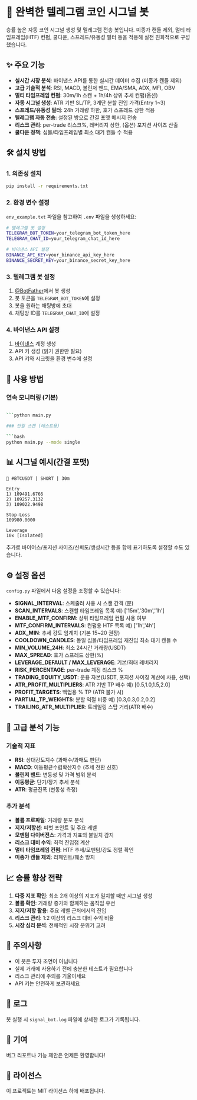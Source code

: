 # 🚀 완벽한 텔레그램 코인 시그널 봇

승률 높은 자동 코인 시그널 생성 및 텔레그램 전송 봇입니다. 미종가 캔들 제외, 멀티 타임프레임(HTF) 컨펌, 쿨다운, 스프레드/유동성 필터 등을 적용해 실전 친화적으로 구성했습니다.

## ✨ 주요 기능

- **실시간 시장 분석**: 바이낸스 API를 통한 실시간 데이터 수집 (미종가 캔들 제외)
- **고급 기술적 분석**: RSI, MACD, 볼린저 밴드, EMA/SMA, ADX, MFI, OBV
- **멀티 타임프레임 컨펌**: 30m/1h 스캔 + 1h/4h 상위 추세 컨펌(옵션)
- **자동 시그널 생성**: ATR 기반 SL/TP, 3계단 분할 진입 가격(Entry 1~3)
- **스프레드/유동성 필터**: 24h 거래량 하한, 호가 스프레드 상한 적용
- **텔레그램 자동 전송**: 설정된 방으로 간결 포맷 메시지 전송
- **리스크 관리**: per-trade 리스크%, 레버리지 상한, (옵션) 포지션 사이즈 산출
- **쿨다운 정책**: 심볼/타임프레임별 최소 대기 캔들 수 적용

## 🛠️ 설치 방법

### 1. 의존성 설치

```bash
pip install -r requirements.txt
```

### 2. 환경 변수 설정

`env_example.txt` 파일을 참고하여 `.env` 파일을 생성하세요:

```bash
# 텔레그램 봇 설정
TELEGRAM_BOT_TOKEN=your_telegram_bot_token_here
TELEGRAM_CHAT_ID=your_telegram_chat_id_here

# 바이낸스 API 설정
BINANCE_API_KEY=your_binance_api_key_here
BINANCE_SECRET_KEY=your_binance_secret_key_here
```

### 3. 텔레그램 봇 설정

1. [@BotFather](https://t.me/botfather)에서 봇 생성
2. 봇 토큰을 `TELEGRAM_BOT_TOKEN`에 설정
3. 봇을 원하는 채팅방에 초대
4. 채팅방 ID를 `TELEGRAM_CHAT_ID`에 설정

### 4. 바이낸스 API 설정

1. [바이낸스](https://www.binance.com) 계정 생성
2. API 키 생성 (읽기 권한만 필요)
3. API 키와 시크릿을 환경 변수에 설정

## 🚀 사용 방법

### 연속 모니터링 (기본)

```bash

```python main.py

### 단일 스캔 (테스트용)

```bash
python main.py --mode single
```

## 📊 시그널 예시(간결 포맷)

```
🚀 #BTCUSDT | SHORT | 30m

Entry
1) 109491.6766
2) 109257.3132
3) 109022.9498

Stop-Loss
109980.0000

Leverage
10x [Isolated]
```

추가로 바이어스/포지션 사이즈/신뢰도/생성시간 등을 함께 표기하도록 설정할 수도 있습니다.

## ⚙️ 설정 옵션

`config.py` 파일에서 다음 설정을 조정할 수 있습니다:

- **SIGNAL_INTERVAL**: 스케줄러 사용 시 스캔 간격 (분)
- **SCAN_INTERVALS**: 스캔할 타임프레임 목록 예) ['15m','30m','1h']
- **ENABLE_MTF_CONFIRM**: 상위 타임프레임 컨펌 사용 여부
- **MTF_CONFIRM_INTERVALS**: 컨펌용 HTF 목록 예) ['1h','4h']
- **ADX_MIN**: 추세 강도 임계치 (기본 15~20 권장)
- **COOLDOWN_CANDLES**: 동일 심볼/타임프레임 재진입 최소 대기 캔들 수
- **MIN_VOLUME_24H**: 최소 24시간 거래량(USDT)
- **MAX_SPREAD**: 호가 스프레드 상한(%)
- **LEVERAGE_DEFAULT / MAX_LEVERAGE**: 기본/최대 레버리지
- **RISK_PERCENTAGE**: per-trade 계정 리스크 %
- **TRADING_EQUITY_USDT**: 운용 자본(USDT, 포지션 사이징 계산에 사용, 선택)
- **ATR_PROFIT_MULTIPLIERS**: ATR 기반 TP 배수 예) [0.5,1.0,1.5,2.0]
- **PROFIT_TARGETS**: 백업용 % TP (ATR 불가 시)
- **PARTIAL_TP_WEIGHTS**: 분할 익절 비중 예) [0.3,0.3,0.2,0.2]
- **TRAILING_ATR_MULTIPLIER**: 트레일링 스탑 거리(ATR 배수)

## 🔧 고급 분석 기능

### 기술적 지표

- **RSI**: 상대강도지수 (과매수/과매도 판단)
- **MACD**: 이동평균수렴확산지수 (추세 전환 신호)
- **볼린저 밴드**: 변동성 및 가격 범위 분석
- **이동평균**: 단기/장기 추세 분석
- **ATR**: 평균진폭 (변동성 측정)

### 추가 분석

- **볼륨 프로파일**: 거래량 분포 분석
- **지지/저항선**: 피벗 포인트 및 주요 레벨
- **모멘텀 다이버전스**: 가격과 지표의 불일치 감지
- **리스크 대비 수익**: 최적 진입점 계산
- **멀티 타임프레임 컨펌**: HTF 추세/모멘텀/강도 정렬 확인
- **미종가 캔들 제외**: 리페인트/훼손 방지

## 📈 승률 향상 전략

1. **다중 지표 확인**: 최소 2개 이상의 지표가 일치할 때만 시그널 생성
2. **볼륨 확인**: 거래량 증가와 함께하는 움직임 우선
3. **지지/저항 활용**: 주요 레벨 근처에서의 진입
4. **리스크 관리**: 1:2 이상의 리스크 대비 수익 비율
5. **시장 심리 분석**: 전체적인 시장 분위기 고려

## 🚨 주의사항

- 이 봇은 투자 조언이 아닙니다
- 실제 거래에 사용하기 전에 충분한 테스트가 필요합니다
- 리스크 관리에 주의를 기울이세요
- API 키는 안전하게 보관하세요

## 📝 로그

봇 실행 시 `signal_bot.log` 파일에 상세한 로그가 기록됩니다.

## 🤝 기여

버그 리포트나 기능 제안은 언제든 환영합니다!

## 📄 라이선스

이 프로젝트는 MIT 라이선스 하에 배포됩니다.
